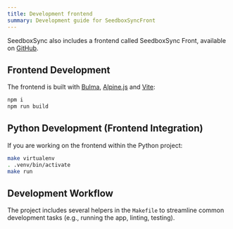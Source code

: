 ```yaml
---
title: Development frontend
summary: Development guide for SeedboxSyncFront
---
```

SeedboxSync also includes a frontend called SeedboxSync Front, available on [GitHub](https://github.com/llaumgui/seedboxsync-front).

## Frontend Development

The frontend is built with [Bulma](https://bulma.io/), [Alpine.js](https://alpinejs.dev/) and [Vite](https://vite.dev):

```bash
npm i
npm run build
```

## Python Development (Frontend Integration)

If you are working on the frontend within the Python project:

```bash
make virtualenv
. .venv/bin/activate
make run
```

## Development Workflow

The project includes several helpers in the `Makefile` to streamline common development tasks (e.g., running the app, linting, testing).

